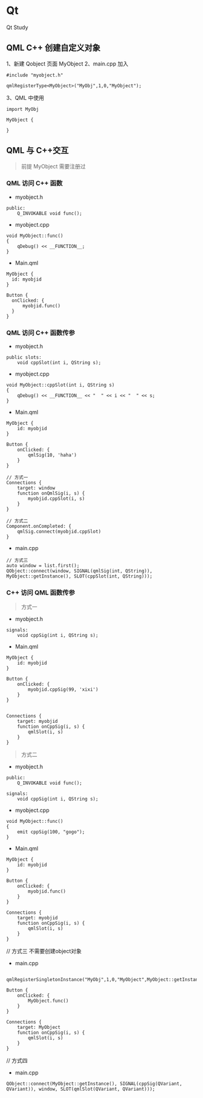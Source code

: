 # Qt

Qt Study

## QML C++ 创建自定义对象

1、新建 Qobject 页面 MyObject
2、main.cpp 加入

```
#include "myobject.h"

qmlRegisterType<MyObject>("MyObj",1,0,"MyObject");
```

3、QML 中使用

```
import MyObj

MyObject {

}
```

## QML 与 C++交互

> 前提 MyObject 需要注册过

### QML 访问 C++ 函数

- myobject.h

```
public:
    Q_INVOKABLE void func();
```

- myobject.cpp

```
void MyObject::func()
{
    qDebug() << __FUNCTION__;
}
```

- Main.qml

```
MyObject {
  id: myobjid
}

Button {
  onClicked: {
      myobjid.func()
  }
}
```

### QML 访问 C++ 函数传参

- myobject.h

```
public slots:
    void cppSlot(int i, QString s);
```

- myobject.cpp

```
void MyObject::cppSlot(int i, QString s)
{
    qDebug() << __FUNCTION__ << "  " << i << "  " << s;
}

```

- Main.qml

```
MyObject {
    id: myobjid
}

Button {
    onClicked: {
        qmlSig(10, 'haha')
    }
}

// 方式一
Connections {
    target: window
    function onQmlSig(i, s) {
        myobjid.cppSlot(i, s)
    }
}

// 方式二
Component.onCompleted: {
    qmlSig.connect(myobjid.cppSlot)
}
```

- main.cpp

```
// 方式三
auto window = list.first();
QObject::connect(window, SIGNAL(qmlSig(int, QString)), MyObject::getInstance(), SLOT(cppSlot(int, QString)));
```

### C++ 访问 QML 函数传参

> 方式一

- myobject.h

```
signals:
    void cppSig(int i, QString s);
```

- Main.qml

```
MyObject {
    id: myobjid
}

Button {
    onClicked: {
        myobjid.cppSig(99, 'xixi')
    }
}


Connections {
    target: myobjid
    function onCppSig(i, s) {
        qmlSlot(i, s)
    }
}
```

> 方式二

- myobject.h

```
public:
    Q_INVOKABLE void func();

signals:
    void cppSig(int i, QString s);
```

- myobject.cpp

```
void MyObject::func()
{
    emit cppSig(100, "gogo");
}

```

- Main.qml

```
MyObject {
    id: myobjid
}

Button {
    onClicked: {
        myobjid.func()
    }
}

Connections {
    target: myobjid
    function onCppSig(i, s) {
        qmlSlot(i, s)
    }
}
```

// 方式三  不需要创建object对象

- main.cpp

```
 qmlRegisterSingletonInstance("MyObj",1,0,"MyObject",MyObject::getInstance());

```

```
Button {
    onClicked: {
        MyObject.func()
    }
}

Connections {
    target: MyObject
    function onCppSig(i, s) {
        qmlSlot(i, s)
    }
}
```

// 方式四
- main.cpp

```
QObject::connect(MyObject::getInstance(), SIGNAL(cppSig(QVariant, QVariant)), window, SLOT(qmlSlot(QVariant, QVariant)));
```
